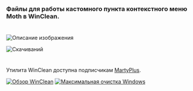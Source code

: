 ### Файлы для работы кастомного пункта контекстного меню Moth в WinClean.
#
![Описание изображения](https://i.ibb.co/HcGLzqv/A30168-FE-FE43-4-F44-A750-60846-E7531-F4.png)


![Скачиваний](https://img.shields.io/github/downloads/MartyFiles/Moth/Release/total?style=for-the-badge&label=Скачиваний&color=blue&logo=download)

#

Утилита WinClean доступна подписчикам [MartyPlus](https://t.me/martyfiles/1146).

[![Обзор WinClean](https://img.shields.io/badge/Обзор%20WinClean-red?style=for-the-badge&logo=youtube)](https://www.youtube.com/watch?v=5NBqbUUB1Pk)
[![Максимальная очистка Windows](https://img.shields.io/badge/Максимальная%20очистка%20Windows-red?style=for-the-badge&logo=youtube)](https://www.youtube.com/watch?v=id06E58oafI)

